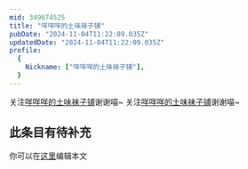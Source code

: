```yaml
---
mid: 349674525
title: "咩咩咩的土味袜子铺"
pubDate: "2024-11-04T11:22:09.035Z"
updatedDate: "2024-11-04T11:22:09.035Z"
profile:
  {
    Nickname: ["咩咩咩的土味袜子铺"],
  }
---
```


关注[咩咩咩的土味袜子铺](https://space.bilibili.com/349674525)谢谢喵~ 关注[咩咩咩的土味袜子铺](https://space.bilibili.com/349674525)谢谢喵~

## 此条目有待补充
你可以在[这里](https://github.com/Yuhanawa/VTuber.ICU-Content/edit/master/v/咩咩咩的土味袜子铺/index.md)编辑本文
